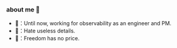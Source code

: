 ### about me 👋

- 🍎：Until now, working for observability as an engineer and PM.
- 🍌：Hate useless details.
- 🍍：Freedom has no price.
